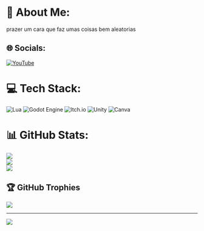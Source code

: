# 💫 About Me:
prazer um cara que faz umas coisas bem aleatorias


## 🌐 Socials:
[![YouTube](https://img.shields.io/badge/YouTube-%23FF0000.svg?logo=YouTube&logoColor=white)](https://youtube.com/@https://www.youtube.com/@Noskil9085) 

# 💻 Tech Stack:
![Lua](https://img.shields.io/badge/lua-%232C2D72.svg?style=for-the-badge&logo=lua&logoColor=white) ![Godot Engine](https://img.shields.io/badge/GODOT-%23FFFFFF.svg?style=for-the-badge&logo=godot-engine) ![Itch.io](https://img.shields.io/badge/Itch-%23FF0B34.svg?style=for-the-badge&logo=Itch.io&logoColor=white) ![Unity](https://img.shields.io/badge/unity-%23000000.svg?style=for-the-badge&logo=unity&logoColor=white) ![Canva](https://img.shields.io/badge/Canva-%2300C4CC.svg?style=for-the-badge&logo=Canva&logoColor=white)
# 📊 GitHub Stats:
![](https://github-readme-stats.vercel.app/api?username=Noskil-create&theme=dark&hide_border=false&include_all_commits=false&count_private=false)<br/>
![](https://nirzak-streak-stats.vercel.app/?user=Noskil-create&theme=dark&hide_border=false)<br/>
![](https://github-readme-stats.vercel.app/api/top-langs/?username=Noskil-create&theme=dark&hide_border=false&include_all_commits=false&count_private=false&layout=compact)

## 🏆 GitHub Trophies
![](https://github-profile-trophy.vercel.app/?username=Noskil-create&theme=radical&no-frame=false&no-bg=true&margin-w=4)

---
[![](https://visitcount.itsvg.in/api?id=Noskil-create&icon=5&color=12)](https://visitcount.itsvg.in)

<!-- Proudly created with GPRM ( https://gprm.itsvg.in ) -->
